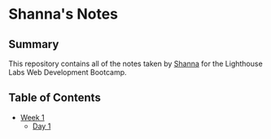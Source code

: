 # Shanna's Notes
## Summary
This repository contains all of the notes taken by [Shanna](https://github.com/ShannaJSmith) for the Lighthouse Labs Web Development Bootcamp.
## Table of Contents
* [Week 1](/Week_1)
  * [Day 1](/Week_1/Day_1)
